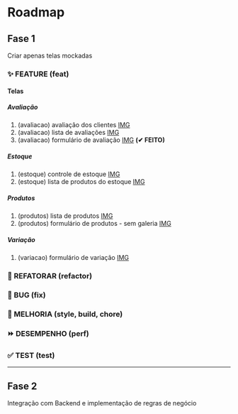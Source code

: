 # Roadmap

## Fase 1

Criar apenas telas mockadas

### ✨ FEATURE (feat)

#### Telas

##### Avaliação

1.  (avaliacao) avaliação dos clientes [IMG](templates\img\avaliacao\avaliacao-dos-clientes.jpg)
1.  (avaliacao) lista de avaliações [IMG](templates\img\avaliacao\lista-avaliacoes.png)
1.  (avaliacao) formulário de avaliação [IMG](templates\img\avaliacao\form-avaliacao.jpg) **(✔ FEITO)**

##### Estoque

1.  (estoque) controle de estoque [IMG](templates\img\estoque\controle-de-estoque.jpg)
1.  (estoque) lista de produtos do estoque [IMG](templates\img\estoque\produtos-do-estoque.jpg)

##### Produtos

1.  (produtos) lista de produtos [IMG](templates\img\lista-de-produtos\listar-produtos.png)
1.  (produtos) formulário de produtos - sem galeria [IMG](templates\img\lista-de-produtos\alterar-produto.png)

##### Variação

1.  (variacao) formulário de variação [IMG](templates\img\variacao\formulario-variacao.jpg)

### 🚧 REFATORAR (refactor)

### 🐛 BUG (fix)

### 🎨 MELHORIA (style, build, chore)

### ⏩ DESEMPENHO (perf)

### ✅ TEST (test)

---

## Fase 2

Integração com Backend e implementação de regras de negócio
